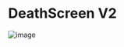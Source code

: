 # DeathScreen V2

![image](https://github.com/user-attachments/assets/1edd5e70-9b4d-4096-8792-a49b3e19b575)
